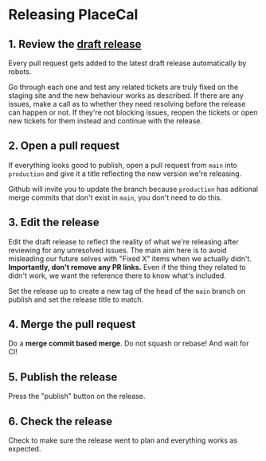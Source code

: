# Releasing PlaceCal

## 1. Review the [draft release](https://github.com/geeksforsocialchange/PlaceCal/releases)

Every pull request gets added to the latest draft release automatically by robots.

Go through each one and test any related tickets are truly fixed on the staging site and the new behaviour works as described. If there are any issues, make a call as to whether they need resolving before the release can happen or not. If they're not blocking issues, reopen the tickets or open new tickets for them instead and continue with the release.

## 2. Open a pull request

If everything looks good to publish, open a pull request from `main` into `production` and give it a title reflecting the new version we're releasing.

Github will invite you to update the branch because `production` has aditional merge commits that don't exist in `main`, you don't need to do this.

## 3. Edit the release

Edit the draft release to reflect the reality of what we're releasing after reviewing for any unresolved issues. The main aim here is to avoid misleading our future selves with "Fixed X" items when we actually didn't. **Importantly, don't remove any PR links.** Even if the thing they related to didn't work, we want the reference there to know what's included.

Set the release up to create a new tag of the head of the `main` branch on publish and set the release title to match.

## 4. Merge the pull request

Do a **merge commit based merge**. Do not squash or rebase! And wait for CI!

## 5. Publish the release

Press the "publish" button on the release.

## 6. Check the release

Check to make sure the release went to plan and everything works as expected.

